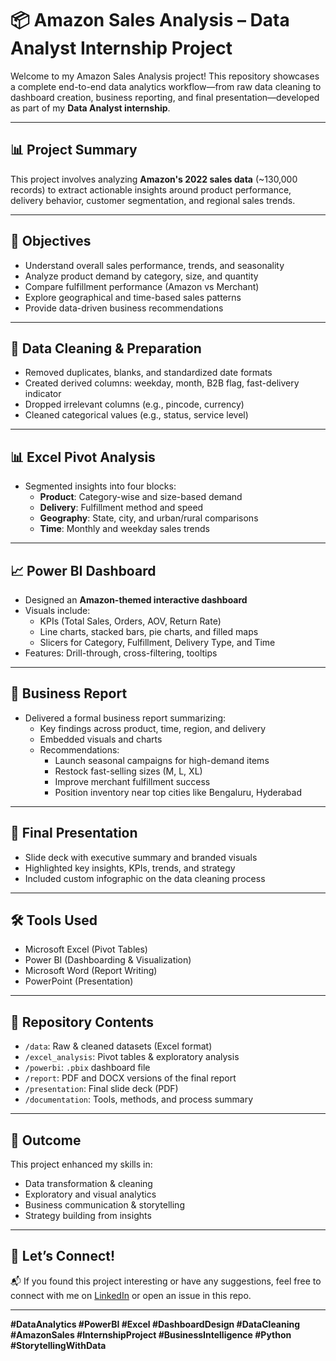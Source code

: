 # 📦 Amazon Sales Analysis – Data Analyst Internship Project

Welcome to my Amazon Sales Analysis project! This repository showcases a complete end-to-end data analytics workflow—from raw data cleaning to dashboard creation, business reporting, and final presentation—developed as part of my **Data Analyst internship**.

---

## 📊 Project Summary

This project involves analyzing **Amazon's 2022 sales data** (~130,000 records) to extract actionable insights around product performance, delivery behavior, customer segmentation, and regional sales trends.

---

## 🧠 Objectives

- Understand overall sales performance, trends, and seasonality
- Analyze product demand by category, size, and quantity
- Compare fulfillment performance (Amazon vs Merchant)
- Explore geographical and time-based sales patterns
- Provide data-driven business recommendations

---

## 🧹 Data Cleaning & Preparation

- Removed duplicates, blanks, and standardized date formats
- Created derived columns: weekday, month, B2B flag, fast-delivery indicator
- Dropped irrelevant columns (e.g., pincode, currency)
- Cleaned categorical values (e.g., status, service level)

---

## 📊 Excel Pivot Analysis

- Segmented insights into four blocks:
  - **Product**: Category-wise and size-based demand
  - **Delivery**: Fulfillment method and speed
  - **Geography**: State, city, and urban/rural comparisons
  - **Time**: Monthly and weekday sales trends

---

## 📈 Power BI Dashboard

- Designed an **Amazon-themed interactive dashboard**
- Visuals include:
  - KPIs (Total Sales, Orders, AOV, Return Rate)
  - Line charts, stacked bars, pie charts, and filled maps
  - Slicers for Category, Fulfillment, Delivery Type, and Time
- Features: Drill-through, cross-filtering, tooltips

---

## 📄 Business Report

- Delivered a formal business report summarizing:
  - Key findings across product, time, region, and delivery
  - Embedded visuals and charts
  - Recommendations:
    - Launch seasonal campaigns for high-demand items
    - Restock fast-selling sizes (M, L, XL)
    - Improve merchant fulfillment success
    - Position inventory near top cities like Bengaluru, Hyderabad

---

## 🎤 Final Presentation

- Slide deck with executive summary and branded visuals
- Highlighted key insights, KPIs, trends, and strategy
- Included custom infographic on the data cleaning process

---

## 🛠 Tools Used

- Microsoft Excel (Pivot Tables)
- Power BI (Dashboarding & Visualization)
- Microsoft Word (Report Writing)
- PowerPoint (Presentation)


---

## 📁 Repository Contents

- `/data`: Raw & cleaned datasets (Excel format)
- `/excel_analysis`: Pivot tables & exploratory analysis
- `/powerbi`: `.pbix` dashboard file
- `/report`: PDF and DOCX versions of the final report
- `/presentation`: Final slide deck (PDF)
- `/documentation`: Tools, methods, and process summary

---

## 🚀 Outcome

This project enhanced my skills in:
- Data transformation & cleaning
- Exploratory and visual analytics
- Business communication & storytelling
- Strategy building from insights

---

## 🙌 Let’s Connect!

📬 If you found this project interesting or have any suggestions, feel free to connect with me on [LinkedIn](https://www.linkedin.com/in/raghuvarmauppalapati/) or open an issue in this repo.

---

**#DataAnalytics #PowerBI #Excel #DashboardDesign #DataCleaning #AmazonSales #InternshipProject #BusinessIntelligence #Python #StorytellingWithData**
